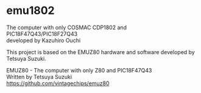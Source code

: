 # emu1802
The computer with only COSMAC CDP1802 and PIC18F47Q43/PIC18F27Q43  
developed by Kazuhiro Ouchi

This project is based on the EMUZ80 hardware and software developed by Tetsuya Suzuki.

EMUZ80 - The computer with only Z80 and PIC18F47Q43  
  Written by Tetsuya Suzuki  
  https://github.com/vintagechips/emuz80  
